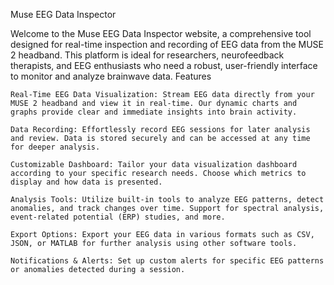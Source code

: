 Muse EEG Data Inspector

Welcome to the Muse EEG Data Inspector website, a comprehensive tool designed for real-time inspection and recording of EEG data from the MUSE 2 headband. This platform is ideal for researchers, neurofeedback therapists, and EEG enthusiasts who need a robust, user-friendly interface to monitor and analyze brainwave data.
Features

    Real-Time EEG Data Visualization: Stream EEG data directly from your MUSE 2 headband and view it in real-time. Our dynamic charts and graphs provide clear and immediate insights into brain activity.

    Data Recording: Effortlessly record EEG sessions for later analysis and review. Data is stored securely and can be accessed at any time for deeper analysis.

    Customizable Dashboard: Tailor your data visualization dashboard according to your specific research needs. Choose which metrics to display and how data is presented.

    Analysis Tools: Utilize built-in tools to analyze EEG patterns, detect anomalies, and track changes over time. Support for spectral analysis, event-related potential (ERP) studies, and more.

    Export Options: Export your EEG data in various formats such as CSV, JSON, or MATLAB for further analysis using other software tools.

    Notifications & Alerts: Set up custom alerts for specific EEG patterns or anomalies detected during a session.